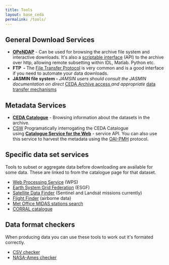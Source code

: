 ```yaml
---
title: Tools
layout: base_ceda
permalink: /tools/
---
```


## General Download Services

 - **[OPeNDAP](https://data.ceda.ac.uk)** - Can be used for browsing the archive file system and interactive downloads. It's also a <a href="https://help.ceda.ac.uk/article/4431-ceda-archive-web-download-and-services">scriptable interface</a> (API) to the archive over http, allowing remote subsetting within IDL, Matlab. Python etc.
 - <strong><a>FTP</a>&nbsp; -&nbsp;</strong>The <a href="https://help.ceda.ac.uk/article/280-ftp">File Transfer Protocol</a> is very common and is a good interface if you need to automate your&nbsp;data downloads.
 - <strong>JASMIN file system -&nbsp;</strong><em>JAMSIN users should consult the JASMIN documentation on direct&nbsp;</em><a href="https://help.jasmin.ac.uk/article/3838-ceda-archive">CEDA Archive access&nbsp;</a><em>and appropriate&nbsp;</em><a href="https://help.ceda.ac.uk/category/217-data-transfer">data transfer mechanisms</a>

## Metadata Services

 - <strong><a href="https://catalogue.ceda.ac.uk/">CEDA Catalogue</a></strong>&nbsp;-&nbsp;Browsing information about the datasets in the archive.
 - <a href="https://csw.ceda.ac.uk/geonetwork/srv/eng/csw?SERVICE=CSW&amp;VERSION=2.0.2&amp;REQUEST=GetCapabilities">CSW</a> Programatically interrogating the CEDA Catalogue using&nbsp;<strong><a href="http://www.opengeospatial.org/standards/cat">Catalogue Service for the Web</a></strong>&nbsp;- service API. You can also use this service to harvest the metadata using the <a href="https://csw.ceda.ac.uk/geonetwork/srv/eng/oaipmh?verb=ListRecords&amp;metadataPrefix=oai_dc">OAI-PMH</a> protocol.

## Specific data set services

<p>Tools to subset or aggregate data before downloading are available for some data. These are linked to from the catalogue page for that dataset.</p>

 - <a href="https://ceda-wps-ui.ceda.ac.uk/">Web Processing Service</a> (WPS)
 - <a href="https://esgf-index1.ceda.ac.uk/projects/esgf-ceda/">Earth System Grid Federation</a> (ESGF)
 - <a href="https://geo-search.ceda.ac.uk/">Satellite Data Finder</a> (Sentinel and Landsat missions currently)
 - <a href="https://flight-finder.ceda.ac.uk/">Flight Finder</a> (airborne data)
 - <a href="/midas_stations">Met Office MIDAS stations search</a>
 - <a href="/corral">CORRAL catalogue</a>

## Data format checkers

When producing data you can use these tools to work out it's formated correctly.

 - [CSV checker](/cgi-bin/badccsv/csvchecker)
 - [NASA-Ames checker](/nachecker)

